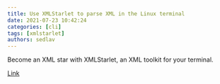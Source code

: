 ```yaml
---
title: Use XMLStarlet to parse XML in the Linux terminal 
date: 2021-07-23 10:42:24
categories: [cli]
tags: [xmlstarlet]
authors: sedlav
---
```


Become an XML star with XMLStarlet, an XML toolkit for your terminal.

[Link](https://opensource.com/article/21/7/parse-xml-linux)
